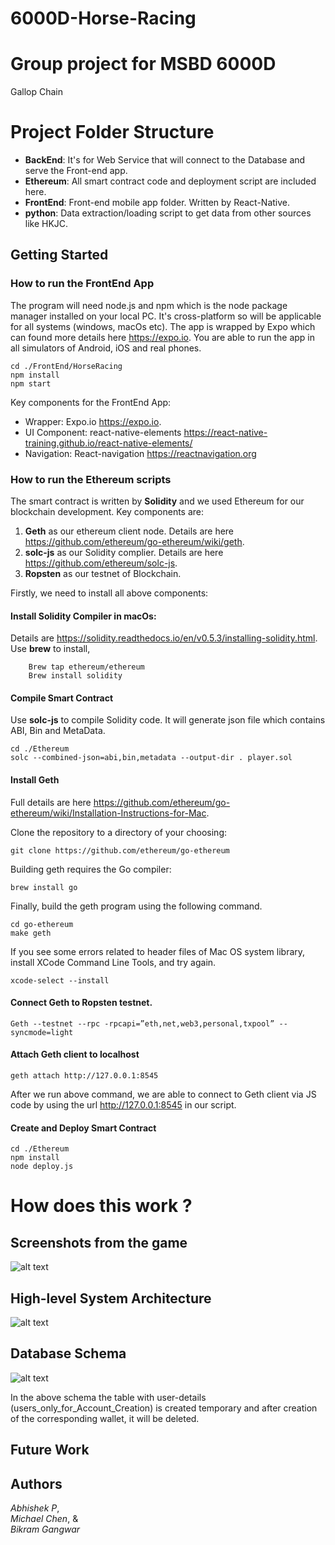 # 6000D-Horse-Racing

# Group project for MSBD 6000D

Gallop Chain

# Project Folder Structure

- **BackEnd**: It's for Web Service that will connect to the Database and serve the Front-end app.
- **Ethereum**: All smart contract code and deployment script are included here.
- **FrontEnd**: Front-end mobile app folder. Written by React-Native.
- **python**: Data extraction/loading script to get data from other sources like HKJC.

## Getting Started

### How to run the FrontEnd App

The program will need node.js and npm which is the node package manager installed on your local PC. It's cross-platform so will be applicable for all systems (windows, macOs etc). The app is wrapped by Expo which can found more details here https://expo.io. You are able to run the app in all simulators of Android, iOS and real phones.

```
cd ./FrontEnd/HorseRacing
npm install
npm start
```

Key components for the FrontEnd App:

- Wrapper: Expo.io https://expo.io.
- UI Component: react-native-elements https://react-native-training.github.io/react-native-elements/
- Navigation: React-navigation https://reactnavigation.org 

### How to run the Ethereum scripts

The smart contract is written by **Solidity** and we used Ethereum for our blockchain development. Key components are:

1. **Geth** as our ethereum client node. Details are here https://github.com/ethereum/go-ethereum/wiki/geth.
2. **solc-js** as our Solidity complier. Details are here https://github.com/ethereum/solc-js.
3. **Ropsten** as our testnet of Blockchain.

Firstly, we need to install all above components:

#### Install Solidity Compiler in macOs:

Details are https://solidity.readthedocs.io/en/v0.5.3/installing-solidity.html. Use **brew** to install, 
```
	Brew tap ethereum/ethereum
	Brew install solidity
```

#### Compile Smart Contract

Use **solc-js** to compile Solidity code. It will generate json file which contains ABI, Bin and MetaData.

```
cd ./Ethereum
solc --combined-json=abi,bin,metadata --output-dir . player.sol
```

#### Install Geth

Full details are here https://github.com/ethereum/go-ethereum/wiki/Installation-Instructions-for-Mac.

Clone the repository to a directory of your choosing:

```
git clone https://github.com/ethereum/go-ethereum
```

Building geth requires the Go compiler:

```
brew install go
```

Finally, build the geth program using the following command.

```
cd go-ethereum
make geth
```

If you see some errors related to header files of Mac OS system library, install XCode Command Line Tools, and try again.

```
xcode-select --install
```

#### Connect Geth to Ropsten testnet.

```
Geth --testnet --rpc -rpcapi=”eth,net,web3,personal,txpool” --syncmode=light
```

#### Attach Geth client to localhost

```
geth attach http://127.0.0.1:8545
```

After we run above command, we are able to connect to Geth client via JS code by using the url http://127.0.0.1:8545 in our script. 

#### Create and Deploy Smart Contract

```
cd ./Ethereum
npm install 
node deploy.js
```

# How does this work ?

## Screenshots from the game

![alt text](https://i.ibb.co/BtvtB4n/Start-Game.png)


## High-level System Architecture

![alt text](https://i.ibb.co/BtvtB4n/Start-Game.png)

## Database Schema

![alt text](https://i.ibb.co/gdZtFMP/db-schema-002.png)

In the above schema the table with user-details (users_only_for_Account_Creation) is created temporary and after creation of the corresponding wallet, it will be deleted.

## Future Work


## Authors

_Abhishek P_, <br/>
_Michael Chen_, & <br/>
_Bikram Gangwar_<br/>
